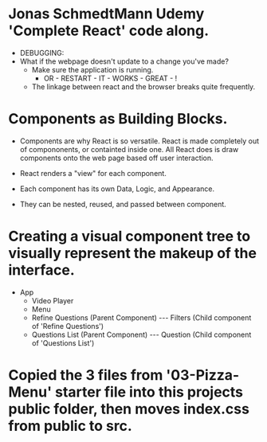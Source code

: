 # Jonas SchmedtMann Udemy 'Complete React' code along.

- DEBUGGING: 
- What if the webpage doesn't update to a change you've made?
    - Make sure the application is running.
        - OR - RESTART - IT - WORKS - GREAT - !
    - The linkage between react and the browser breaks quite frequently.

# Components as Building Blocks.

- Components are why React is so versatile. React is made completely out of compononents, or containted inside one. All React does is draw components onto the web page based off user interaction.

- React renders a "view" for each component. 

- Each component has its own Data, Logic, and Appearance.

- They can be nested, reused, and passed between component.

# Creating a visual component tree to visually represent the makeup of the interface.

- App
    - Video Player
    - Menu
    - Refine Questions (Parent Component)
        --- Filters (Child component of 'Refine Questions')
    - Questions List (Parent Component)
        --- Question (Child component of 'Questions List')

# Copied the 3 files from '03-Pizza-Menu' starter file into this projects public folder, then moves index.css from public to src.